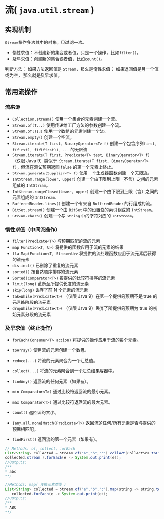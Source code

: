 # 流( `java.util.stream` )

## 实现机制

`Stream`操作多次其中的对象，只过滤一次。
- 惰性求值：不创建新的集合或者值，只是一个操作，比如`filter()`。
- 及早求值：创建新的集合或者值，比如`count()`。

判断方法： 如果方法返回值是 `Stream`，那么是惰性求值； 如果返回值是另一个值或为空， 那么就是及早求值。

## 常用流操作

### 流来源
- `Collection.stream()`	使用一个集合的元素创建一个流。
- `Stream.of(T...)`	使用传递给工厂方法的参数创建一个流。
- `Stream.of(T[])`	使用一个数组的元素创建一个流。
- `Stream.empty()`	创建一个空流。
- `Stream.iterate(T first, BinaryOperator<T> f)`	创建一个包含序列`first, f(first), f(f(first)), ...` 的无限流
- `Stream.iterate(T first, Predicate<T> test, BinaryOperator<T> f)`	（仅限 Java 9）类似于` Stream.iterate(T first, BinaryOperator<T> f)`，但流在测试预期返回 `false` 的第一个元素上终止。
- `Stream.generate(Supplier<T> f)`	使用一个生成器函数创建一个无限流。
- `IntStream.range(lower, upper)`	创建一个由下限到上限（不含）之间的元素组成的 `IntStream`。
- `IntStream.rangeClosed(lower, upper)`	创建一个由下限到上限（含）之间的元素组成的 `IntStream。`
- `BufferedReader.lines()`	创建一个有来自 `BufferedReader` 的行组成的流。
- `BitSet.stream()`	创建一个由 `BitSet` 中的设置位的索引组成的 `IntStream`。
- `Stream.chars()`	创建一个与 `String` 中的字符对应的 `IntStream`。

### 惰性求值（中间流操作）
- `filter(Predicate<T>)`	与预期匹配的流的元素
- `map(Function<T, U>)`	将提供的函数应用于流的元素的结果
- `flatMap(Function<T, Stream<U>>`	将提供的流处理函数应用于流元素后获得的流元素
- `distinct()`	已删除了重复的流元素
- `sorted()`	按自然顺序排序的流元素
- `Sorted(Comparator<T>)`	按提供的比较符排序的流元素
- `limit(long)`	截断至所提供长度的流元素
- `skip(long)`	丢弃了前 N 个元素的流元素
- `takeWhile(Predicate<T>)`	（仅限 Java 9）在第一个提供的预期不是 true 的元素处阶段的流元素
- `dropWhile(Predicate<T>)`	（仅限 Java 9）丢弃了所提供的预期为 true 的初始元素分段的流元素

### 及早求值（终止操作）
- `forEach(Consumer<T> action)`	将提供的操作应用于流的每个元素。
- `toArray()`	使用流的元素创建一个数组。
- `reduce(...)`	将流的元素聚合为一个汇总值。
- `collect(...)` 将流的元素聚合到一个汇总结果容器中。

- `findAny()`	返回流的任何元素（如果有）。
- `min(Comparator<T>)` 通过比较符返回流的最小元素。
- `max(Comparator<T>)`	通过比较符返回流的最大元素。
- `count()`	返回流的大小。
- `{any,all,none}Match(Predicate<T>)`	返回流的任何/所有元素是否与提供的预期相匹配。
- `findFirst()`	返回流的第一个元素（如果有）。


``` java
// Methods: of, collect, forEach
List<String> collected = Stream.of("a","b","c").collect(Collectors.toList());
collected.stream().forEach(e -> System.out.print(e));
//Outputs:
/**
* abc
**/
```

``` java
//Methods: map( 转换元素类型 )
List<String> collected = Stream.of("a","b","c").map(string -> string.toUpperCase()).collect(Collectors.toList());
   collected.forEach(e -> System.out.print(e));
//Outputs:
/**
* ABC
**/
```
